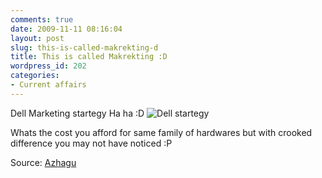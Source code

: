 ```yaml
---
comments: true
date: 2009-11-11 08:16:04
layout: post
slug: this-is-called-makrekting-d
title: This is called Makrekting :D
wordpress_id: 202
categories:
- Current affairs
---
```


Dell Marketing startegy  Ha ha :D
![Dell startegy](http://karthikselvakumar.files.wordpress.com/2009/11/41814789.png)


Whats the cost you afford for same family of hardwares but with crooked difference you may not have noticed :P

Source: [Azhagu](http://azhaguselvan.co.cc)

